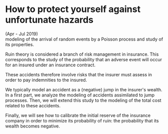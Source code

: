# How to protect yourself against unfortunate hazards
(Apr - Jul 2019)  
modeling of the arrival of random events by a Poisson process and study of its properties.    

Ruin theory is considered a branch of risk management in insurance. This corresponds to the study of the probability that an adverse event will occur for an insured under an insurance contract.    

These accidents therefore involve risks that the insurer must assess in order to pay indemnities to the insured.  

We typically model an accident as a (negative) jump in the insurer's wealth. In a first part, we analyze the modeling of accidents assimilated to jump processes. Then, we will extend this study to the modeling of the total cost related to these accidents.    

Finally, we will see how to calibrate the initial reserve of the insurance company in order to minimize its probability of ruin: the probability that its wealth becomes negative.

